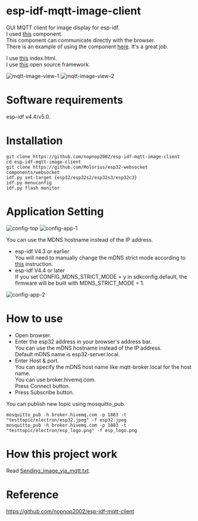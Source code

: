 # esp-idf-mqtt-image-client
GUI MQTT client for image display for esp-idf.   
I used [this](https://github.com/Molorius/esp32-websocket) component.   
This component can communicate directly with the browser.   
There is an example of using the component [here](https://github.com/Molorius/ESP32-Examples).
It's a great job.   

I use [this](https://github.com/emqx/MQTT-Client-Examples/tree/master/mqtt-client-Electron) index.html.   
I use [this](https://bulma.io/) open source framework.   

![mqtt-image-view-1](https://user-images.githubusercontent.com/6020549/165009289-8ce9432c-619b-44b2-b741-29c91ae3cbc0.jpg)
![mqtt-image-view-2](https://user-images.githubusercontent.com/6020549/165009292-6a027230-079f-49fb-80fb-6816948c85f9.jpg)

# Software requirements
esp-idf v4.4/v5.0.   

# Installation
```
git clone https://github.com/nopnop2002/esp-idf-mqtt-image-client
cd esp-idf-mqtt-image-client
git clone https://github.com/Molorius/esp32-websocket components/websocket
idf.py set-target {esp32/esp32s2/esp32s3/esp32c3}
idf.py menuconfig
idf.py flash monitor
```

# Application Setting
![config-top](https://user-images.githubusercontent.com/6020549/165009333-2778f9a6-2ed7-4c45-bff6-90fc0e5ab21d.jpg)
![config-app-1](https://user-images.githubusercontent.com/6020549/165009560-cf56805d-c8a6-452b-9ae4-4422d9df3c4c.jpg)

You can use the MDNS hostname instead of the IP address.   
- esp-idf V4.3 or earlier   
 You will need to manually change the mDNS strict mode according to [this](https://github.com/espressif/esp-idf/issues/6190) instruction.   
- esp-idf V4.4 or later  
 If you set CONFIG_MDNS_STRICT_MODE = y in sdkconfig.default, the firmware will be built with MDNS_STRICT_MODE = 1.

![config-app-2](https://user-images.githubusercontent.com/6020549/165009568-887efd6a-00d1-4ae4-ba65-07785e8e25b9.jpg)

# How to use
- Open browser.   
- Enter the esp32 address in your browser's address bar.   
 You can use the mDNS hostname instead of the IP address.   
 Default mDNS name is esp32-server.local.   
- Enter Host & port.   
 You can specify the mDNS host name like mqtt-broker.local for the host name.   
 You can use broker.hivemq.com.   
 Press Connect button.    
- Press Subscribe button.   


You can publish new topic using mosquitto_pub.   
```
mosquitto_pub -h broker.hivemq.com -p 1883 -t "testtopic/electron/esp32.jpeg" -f esp32.jpeg
mosquitto_pub -h broker.hivemq.com -p 1883 -t "testtopic/electron/esp_logo.png" -f esp_logo.png
```

# How this project work   
Read [Sending_image_via_mqtt.txt](https://github.com/nopnop2002/esp-idf-mqtt-image-client/blob/main/Sending_image_via_mqtt.txt).   


# Reference
https://github.com/nopnop2002/esp-idf-mqtt-client
